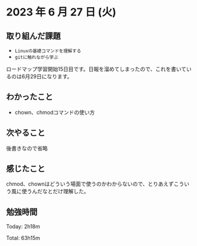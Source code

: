 # 2023 年 6 月 27 日 (火)

## 取り組んだ課題

- `Linuxの基礎コマンドを理解する`
- `gitに触れながら学ぶ`


ロードマップ学習開始15日目です。日報を溜めてしまったので、これを書いているのは6月29日になります。

## わかったこと

- chown、chmodコマンドの使い方

## 次やること

後書きなので省略

## 感じたこと

chmod、chownはどういう場面で使うのかわからないので、とりあえずこういう風に使うんだなとだけ理解した。


## 勉強時間

Today: 2h18m

Total: 63h15m
